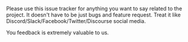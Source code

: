Please use this issue tracker for anything you want to say related to the project. It doesn't have to be just bugs and feature request. Treat it like Discord/Slack/Facebook/Twitter/Discourse social media.

You feedback is extremely valuable to us.
